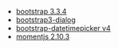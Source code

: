 * [bootstrap 3.3.4](http://getbootstrap.com/)
* [bootstrap3-dialog](http://nakupanda.github.io/bootstrap3-dialog/)
* [bootstrap-datetimepicker v4](http://eonasdan.github.io/bootstrap-datetimepicker/)
* [momentjs 2.10.3](http://momentjs.com/)